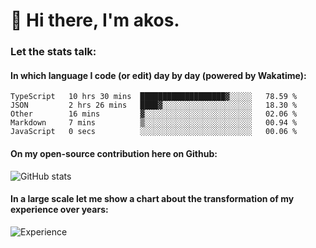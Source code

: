 # 👋 Hi there, I'm akos. 


### Let the stats talk:


#### In which language I code (or edit) day by day (powered by Wakatime): 

<!--START_SECTION:waka-->

```text
TypeScript   10 hrs 30 mins  ███████████████████▓░░░░░   78.59 %
JSON         2 hrs 26 mins   ████▓░░░░░░░░░░░░░░░░░░░░   18.30 %
Other        16 mins         ▓░░░░░░░░░░░░░░░░░░░░░░░░   02.06 %
Markdown     7 mins          ▒░░░░░░░░░░░░░░░░░░░░░░░░   00.94 %
JavaScript   0 secs          ░░░░░░░░░░░░░░░░░░░░░░░░░   00.06 %
```

<!--END_SECTION:waka-->

#### On my open-source contribution here on Github:
 
![GitHub stats](https://github-readme-stats.vercel.app/api?username=akosbalasko)

#### In a large scale let me show a chart about the transformation of my experience over years:   

![Experience](https://cr-skills-chart-widget.azurewebsites.net/api/api?username=akosbalasko)
